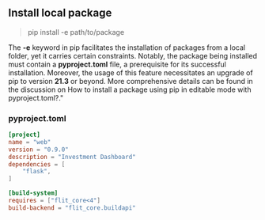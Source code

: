 ## Install local package

> pip install -e path/to/package

The **-e** keyword in pip facilitates the installation of packages from a local folder, yet it carries certain constraints. Notably, the package being installed must contain a **pyproject.toml** file, a prerequisite for its successful installation. Moreover, the usage of this feature necessitates an upgrade of pip to version **21.3** or beyond. More comprehensive details can be found in the discussion on How to install a package using pip in editable mode with pyproject.toml?."

### pyproject.toml
```toml
[project]
name = "web"
version = "0.9.0"
description = "Investment Dashboard"
dependencies = [
    "flask",
]

[build-system]
requires = ["flit_core<4"]
build-backend = "flit_core.buildapi"
```
